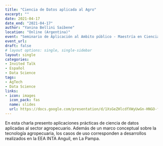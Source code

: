 ```yaml
---
title: "Ciencia de Datos aplicada al Agro"
excerpt: ""
date: 2021-04-17
date_end: "2021-04-17"
author: "Yanina Bellini Saibene"
location: "Online (Argentina)"
event: "Seminario de Aplicación al Ambito público - Maestría en Ciencia de Datos - Univ. de San Andrés"
event_url: 
draft: false
# layout options: single, single-sidebar
layout: single
categories:
- Invited Talk
- Español
- Data Science
tags:
- AgTech
- Data Science
links:
- icon: images
  icon_pack: fas
  name: slides 
  url: https://docs.google.com/presentation/d/1XsGeZHlcdfXWyUwGn-HNGO-fv3y2vsdax2mQLe1utKU/edit?usp=sharing
---
```


En esta charla presento aplicaciones prácticas de ciencia de datos aplicadas al sector agropecuario.  Además de un marco conceptual sobre la tecnología agropecuaria, los casos de uso corresponden a desarrollos realizados en la EEA INTA Anguil, en La Pampa.
